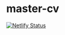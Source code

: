 # master-cv

[![Netlify Status](https://api.netlify.com/api/v1/badges/4ae773e1-3810-4b9f-b4cb-c6d965341a94/deploy-status)](https://app.netlify.com/sites/cv-oluwasetemi/deploys)
